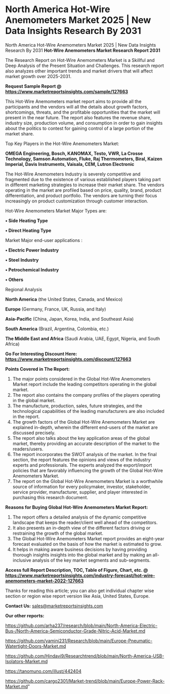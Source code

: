# North America Hot-Wire Anemometers Market 2025 | New Data Insights Research By 2031
North America Hot-Wire Anemometers Market 2025 | New Data Insights Research By 2031
<strong>Hot-Wire Anemometers Market Research Report 2031</strong>

The Research Report on Hot-Wire Anemometers Market is a Skillful and Deep Analysis of the Present Situation and Challenges. This research report also analyzes other important trends and market drivers that will affect market growth over 2025-2031.

<strong>Request Sample Report @ <a href=https://www.marketreportsinsights.com/sample/127663>https://www.marketreportsinsights.com/sample/127663</a></strong>

This Hot-Wire Anemometers market report aims to provide all the participants and the vendors will all the details about growth factors, shortcomings, threats, and the profitable opportunities that the market will present in the near future. The report also features the revenue share, industry size, production volume, and consumption in order to gain insights about the politics to contest for gaining control of a large portion of the market share.

Top Key Players in the Hot-Wire Anemometers Market:

<strong>OMEGA Engineering, Bosch, KANOMAX, Testo, VWR, La Crosse Technology, Samson Automation, Fluke, Raj Thermometers, Biral, Kaizen Imperial, Davis Instruments, Vaisala, CEM, Lutron Electronic</strong>

The Hot-Wire Anemometers Industry is severely competitive and fragmented due to the existence of various established players taking part in different marketing strategies to increase their market share. The vendors operating in the market are profiled based on price, quality, brand, product differentiation, and product portfolio. The vendors are turning their focus increasingly on product customization through customer interaction.

Hot-Wire Anemometers Market Major Types are:

<strong>• Side Heating Type

• Direct Heating Type</strong>

Market Major end-user applications :

<strong>• Electric Power Industry

• Steel Industry

• Petrochemical Industry

• Others</strong>

Regional Analysis

</u><strong><b>North America</b></strong> (the United States, Canada, and Mexico)

<strong><b>Europe </b></strong>(Germany, France, UK, Russia, and Italy)

<strong><b>Asia-Pacific</b></strong> (China, Japan, Korea, India, and Southeast Asia)

<strong><b>South America</b></strong> (Brazil, Argentina, Colombia, etc.)

<strong><b>The Middle East and Africa</b></strong> (Saudi Arabia, UAE, Egypt, Nigeria, and South Africa)

<strong>Go For Interesting Discount Here: <a href=https://www.marketreportsinsights.com/discount/127663>https://www.marketreportsinsights.com/discount/127663</a></strong>

<strong>Points Covered in The Report:</strong>
<ol>
  <li>The major points considered in the Global Hot-Wire Anemometers Market report include the leading competitors operating in the global market.</li>
  <li>The report also contains the company profiles of the players operating in the global market.</li>
  <li>The manufacture, production, sales, future strategies, and the technological capabilities of the leading manufacturers are also included in the report.</li>
  <li>The growth factors of the Global Hot-Wire Anemometers Market are explained in-depth, wherein the different end-users of the market are discussed precisely.</li>
  <li>The report also talks about the key application areas of the global market, thereby providing an accurate description of the market to the readers/users.</li>
  <li>The report incorporates the SWOT analysis of the market. In the final section, the report features the opinions and views of the industry experts and professionals. The experts analyzed the export/import policies that are favorably influencing the growth of the Global Hot-Wire Anemometers Market.</li>
  <li>The report on the Global Hot-Wire Anemometers Market is a worthwhile source of information for every policymaker, investor, stakeholder, service provider, manufacturer, supplier, and player interested in purchasing this research document.</li>
</ol>
<strong>Reasons for Buying Global Hot-Wire Anemometers Market Report:</strong>

<ol>
  <li>The report offers a detailed analysis of the dynamic competitive landscape that keeps the reader/client well ahead of the competitors.</li>
  <li>It also presents an in-depth view of the different factors driving or restraining the growth of the global market.</li>
  <li>The Global Hot-Wire Anemometers Market report provides an eight-year forecast evaluated on the basis of how the market is estimated to grow.</li>
  <li>It helps in making aware business decisions by having providing thorough insights insights into the global market and by making an all-inclusive analysis of the key market segments and sub-segments.</li>
</ol>
<strong>Access full Report Description, TOC, Table of Figure, Chart, etc. @ <a href=https://www.marketreportsinsights.com/industry-forecast/hot-wire-anemometers-market-2022-127663>https://www.marketreportsinsights.com/industry-forecast/hot-wire-anemometers-market-2022-127663</a></strong>


Thanks for reading this article; you can also get individual chapter wise section or region wise report version like Asia, United States, Europe.

<strong>Contact Us:</strong>
sales@marketreportsinsights.com

<strong>Our other reports:</strong>

<a href=https://github.com/arha237/research/blob/main/North-America-Electric-Bus-/North-America-Semiconductor-Grade-Nitric-Acid-Market.md>https://github.com/arha237/research/blob/main/North-America-Electric-Bus-/North-America-Semiconductor-Grade-Nitric-Acid-Market.md</a>

<a href=https://github.com/yamini231/Research/blob/main/Europe-Pneumatic-Watertight-Doors-Market.md>https://github.com/yamini231/Research/blob/main/Europe-Pneumatic-Watertight-Doors-Market.md</a>

<a href=https://github.com/Hindavi9/Researchtrend/blob/main/North-America-USB-Isolators-Market.md>https://github.com/Hindavi9/Researchtrend/blob/main/North-America-USB-Isolators-Market.md</a>

<a href=https://tanomuno.com/illust/442404>https://tanomuno.com/illust/442404</a>

<a href=https://github.com/cargo2301/Market-trend/blob/main/Europe-Power-Rack-Market.md>https://github.com/cargo2301/Market-trend/blob/main/Europe-Power-Rack-Market.md</a>"
